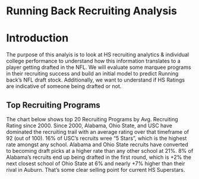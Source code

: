 # Running Back Recruiting Analysis

# Introduction
The purpose of this analyis is to look at HS recruiting analytics & individual college performance to understand how this information translates to a player getting drafted in the NFL. We will evaluate some marquee programs in their recruiting success and build an initial model to predict Running back’s NFL draft stock. Additionally, we want to understand if HS Ratings are indicative of someone being drafted or not.

## Top Recruiting Programs
The chart below shows top 20 Recruiting Programs by Avg. Recruiting Rating since 2000. Since 2000, Alabama, Ohio State, and USC have dominated the recruiting trail with an average rating over that timeframe of 92 (out of 100). 16% of USC’s recruits wree “5 Stars”, which is the highest rate amongst any school. Alabama and Ohio State recruits have converted to becoming draft picks at a higher rate than any other school at 21%. 8% of Alabama’s recruits end up being drafted in the first round, which is +2% the next closest school of Ohio State at 6% and nearly +7% higher than their rival in Auburn. That’s some clear selling point for current HS Superstars.



